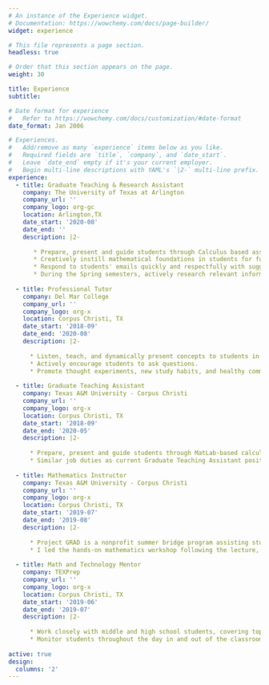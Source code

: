 ```yaml
---
# An instance of the Experience widget.
# Documentation: https://wowchemy.com/docs/page-builder/
widget: experience

# This file represents a page section.
headless: true

# Order that this section appears on the page.
weight: 30

title: Experience
subtitle:

# Date format for experience
#   Refer to https://wowchemy.com/docs/customization/#date-format
date_format: Jan 2006

# Experiences.
#   Add/remove as many `experience` items below as you like.
#   Required fields are `title`, `company`, and `date_start`.
#   Leave `date_end` empty if it's your current employer.
#   Begin multi-line descriptions with YAML's `|2-` multi-line prefix.
experience:
  - title: Graduate Teaching & Research Assistant
    company: The University of Texas at Arlington
    company_url: ''
    company_logo: org-gc
    location: Arlington,TX
    date_start: '2020-08'
    date_end: ''
    description: |2-
    
       * Prepare, present and guide students through Calculus based assignments.
       * Creatively instill mathematical foundations in students for future mathematics and science classes.
       * Respond to students' emails quickly and respectfully with suggestions and actions necessary to complete labs.
       * During the Spring semesters, actively research relevant information pertaining to dissertation topic.
       
  - title: Professional Tutor
    company: Del Mar College
    company_url: ''
    company_logo: org-x
    location: Corpus Christi, TX
    date_start: '2018-09'
    date_end: '2020-08'
    description: |2-
    
      * Listen, teach, and dynamically present concepts to students in Elementary Algebra to Differential Equations, as well as freshman/sophomore level Engineering and Physics.
      * Actively encourage students to ask questions.
      * Promote thought experiments, new study habits, and healthy communication skills.
      
  - title: Graduate Teaching Assistant
    company: Texas A&M University - Corpus Christi
    company_url: ''
    company_logo: org-x
    location: Corpus Christi, TX
    date_start: '2018-09'
    date_end: '2020-05'
    description: |2-
    
      * Prepare, present and guide students through MatLab-based calculus labs.
      * Similar job duties as current Graduate Teaching Assistant position.  
      
  - title: Mathematics Instructor
    company: Texas A&M University - Corpus Christi
    company_url: ''
    company_logo: org-x
    location: Corpus Christi, TX
    date_start: '2019-07'
    date_end: '2019-08'
    description: |2-
    
      * Project GRAD is a nonprofit summer bridge program assisting students in Mathematics and English. I worked side by side with another mathematics instructor implementing various styles of hands-on mathematical learning techniques to propel struggling students to new heights.
      * I led the hands-on mathematics workshop following the lecture, engaging and challenging students to think critically and effectively.
       
  - title: Math and Technology Mentor
    company: TEXPrep
    company_url: ''
    company_logo: org-x
    location: Corpus Christi, TX
    date_start: '2019-06'
    date_end: '2019-07'
    description: |2-
    
      * Work closely with middle and high school students, covering topics in logic, physics, modular arithmetic, introductory group theory, statistics, engineering and design, as well as technical and professional writing.
      * Monitor students throughout the day in and out of the classroom.   
      
active: true
design:
  columns: '2'
---
```

